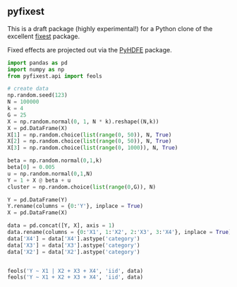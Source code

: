 ## pyfixest

This is a draft package (highly experimental!) for a Python clone of the excellent [fixest](https://github.com/lrberge/fixest) package. 

Fixed effects are projected out via the [PyHDFE](https://github.com/jeffgortmaker/pyhdfe) package. 

```python
import pandas as pd
import numpy as np
from pyfixest.api import feols

# create data
np.random.seed(123)
N = 100000
k = 4
G = 25
X = np.random.normal(0, 1, N * k).reshape((N,k))
X = pd.DataFrame(X)
X[1] = np.random.choice(list(range(0, 50)), N, True)
X[2] = np.random.choice(list(range(0, 50)), N, True)
X[3] = np.random.choice(list(range(0, 1000)), N, True)

beta = np.random.normal(0,1,k)
beta[0] = 0.005
u = np.random.normal(0,1,N)
Y = 1 + X @ beta + u
cluster = np.random.choice(list(range(0,G)), N)

Y = pd.DataFrame(Y)
Y.rename(columns = {0:'Y'}, inplace = True)
X = pd.DataFrame(X)

data = pd.concat([Y, X], axis = 1)
data.rename(columns = {0:'X1', 1:'X2', 2:'X3', 3:'X4'}, inplace = True)
data['X4'] = data['X4'].astype('category')
data['X3'] = data['X3'].astype('category')
data['X2'] = data['X2'].astype('category')


feols('Y ~ X1 | X2 + X3 + X4', 'iid', data)
feols('Y ~ X1 + X2 + X3 + X4', 'iid', data)
```
